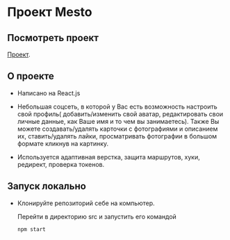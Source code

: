 # Проект Mesto

## Посмотреть проект

   [Проект]( https://react-mesto-auth-sigma.vercel.app/login ).

## О проекте

  * Написано на React.js

  * Небольшая соцсеть, в которой у Вас есть возможность настроить свой профиль( добавить/изменить свой аватар, редактировать свои личные данные, как Ваше имя и то чем вы занимаетесь).
    Также Вы можете создавать/удалять карточки с фотографиями и описанием их, ставить/удалять лайки, просматривать фотографии в большом формате кликнув на картинку.

  * Используется адаптивная верстка, защита маршрутов, хуки, редирект, проверка токенов.

## Запуск локально

   * Клонируйте репозиторий себе на компьютер.

     Перейти в директорию src и запустить его командой

      `npm start`

